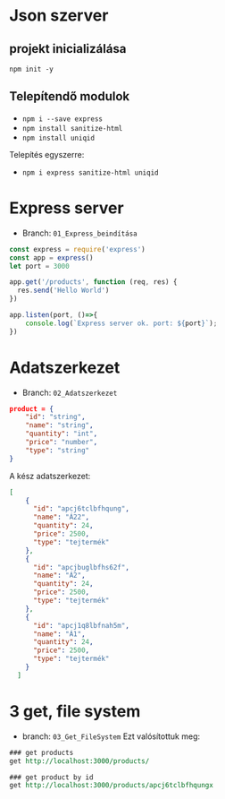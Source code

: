 # Json szerver

## projekt inicializálása
`npm init -y`

## Telepítendő modulok

- `npm i --save express`  
- `npm install sanitize-html` 
- `npm install uniqid`

Telepítés egyszerre:
- `npm i express sanitize-html uniqid`

# Express server
- Branch: `01_Express_beindítása`
```js
const express = require('express')
const app = express()
let port = 3000

app.get('/products', function (req, res) {
  res.send('Hello World')
})

app.listen(port, ()=>{
    console.log(`Express server ok. port: ${port}`);
})
```

# Adatszerkezet
- Branch: `02_Adatszerkezet`

```json
product = {
    "id": "string",
    "name": "string",
    "quantity": "int",
    "price": "number",
    "type": "string"
}
```
A kész adatszerkezet:
```json
[
    {
      "id": "apcj6tclbfhqung",
      "name": "Á22",
      "quantity": 24,
      "price": 2500,
      "type": "tejtermék"
    },
    {
      "id": "apcjbuglbfhs62f",
      "name": "Á2",
      "quantity": 24,
      "price": 2500,
      "type": "tejtermék"
    },
    {
      "id": "apcj1q8lbfnah5m",
      "name": "Á1",
      "quantity": 24,
      "price": 2500,
      "type": "tejtermék"
    }
  ]
```

# 3 get, file system
- branch: `03_Get_FileSystem`
Ezt valósítottuk meg:
```rest
### get products
get http://localhost:3000/products/

### get product by id
get http://localhost:3000/products/apcj6tclbfhqungx
```





